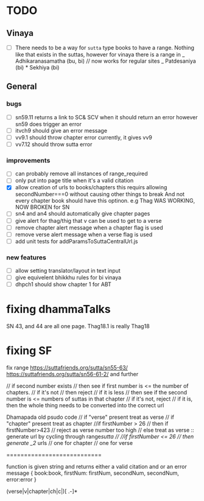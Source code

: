 # TODO

## Vinaya

- [ ] There needs to be a way for `sutta` type books to have a range. Nothing like that exists in the suttas, however for vinaya there is a range in
      _ Adhikaranasamatha (bu, bi) // now works for regular sites
      _ Patdesaniya (bi) \* Sekhiya (bi)

## General

### bugs

- [ ] sn59.11 returns a link to SC& SCV when it should return an error
      however sn59 does trigger an error
- [ ] itvch9 should give an error message
- [ ] vv9.1 should throw chapter error
      currently, it gives vv9
- [ ] vv7.12 should throw sutta error

### improvements

- [ ] can probably remove all instances of range_required
- [ ] only put into page title when it's a valid citation
- [x] allow creation of urls to books/chapters
      this requirs allowing secondNumber===0 without causing other things to break
      And not every chapter book should have this optinon. e.g Thag
      WAS WORKING, NOW BROKEN for SN
- [ ] sn4 and an4 should automatically give chapter pages
- [ ] give alert for thag/thig that v can be used to get to a verse
- [ ] remove chapter alert message when a chapter flag is used
- [ ] remove verse alert message when a verse flag is used
- [ ] add unit tests for addParamsToSuttaCentralUrl.js

### new features

- [ ] allow setting translator/layout in text input
- [ ] give equivelent bhikkhu rules for bi vinaya
- [ ] dhpch1 should show chapter 1 for ABT

# fixing dhammaTalks

SN 43, and 44 are all one page.
Thag18.1 is really Thag18

# fixing SF

fix range
https://suttafriends.org/sutta/sn55-63/
https://suttafriends.org/sutta/sn56-61-2/ and further

// if second number exists
// then see if first number is <= the number of chapters.
// if it's not
// then reject
// if it is less
// then see if the second number is <= numbers of suttas in that chapter
// if it's not, reject
// if it is, then the whole thing needs to be converted into the correct url

Dhamapada old psudo code
// if "verse" present treat as verse
// if "chapter" present treat as chapter
//if firstNumber > 26
// then if firstNumber>423
// reject as verse number too high
// else treat as verse :: generate url by cycling through range*sutta
//
//if firstNumber <= 26
// then generate \_2* urls
// one for chapter
// one for verse

===========================

function is given string and returns either a valid citation and or an error message
{
book:book,
firstNum: firstNum,
secondNum, secondNum,
error:error
}

(verse|v|chapter|ch|c|)[ .-]\*
